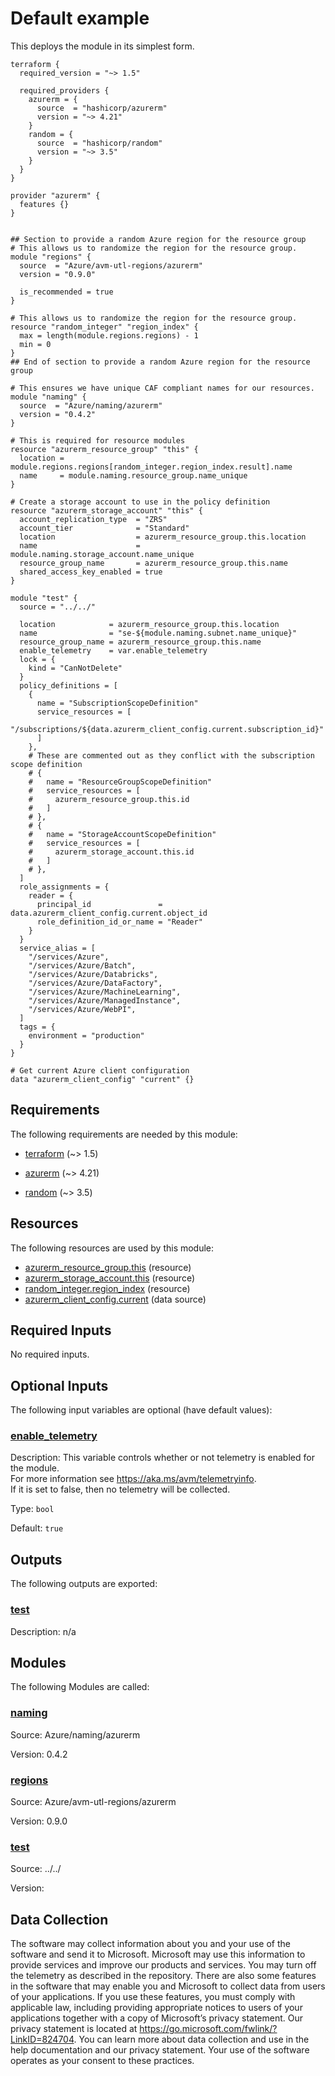 <!-- BEGIN_TF_DOCS -->
<!-- Code generated by terraform-docs. DO NOT EDIT. -->
# Default example

This deploys the module in its simplest form.

```hcl
terraform {
  required_version = "~> 1.5"

  required_providers {
    azurerm = {
      source  = "hashicorp/azurerm"
      version = "~> 4.21"
    }
    random = {
      source  = "hashicorp/random"
      version = "~> 3.5"
    }
  }
}

provider "azurerm" {
  features {}
}


## Section to provide a random Azure region for the resource group
# This allows us to randomize the region for the resource group.
module "regions" {
  source  = "Azure/avm-utl-regions/azurerm"
  version = "0.9.0"

  is_recommended = true
}

# This allows us to randomize the region for the resource group.
resource "random_integer" "region_index" {
  max = length(module.regions.regions) - 1
  min = 0
}
## End of section to provide a random Azure region for the resource group

# This ensures we have unique CAF compliant names for our resources.
module "naming" {
  source  = "Azure/naming/azurerm"
  version = "0.4.2"
}

# This is required for resource modules
resource "azurerm_resource_group" "this" {
  location = module.regions.regions[random_integer.region_index.result].name
  name     = module.naming.resource_group.name_unique
}

# Create a storage account to use in the policy definition
resource "azurerm_storage_account" "this" {
  account_replication_type  = "ZRS"
  account_tier              = "Standard"
  location                  = azurerm_resource_group.this.location
  name                      = module.naming.storage_account.name_unique
  resource_group_name       = azurerm_resource_group.this.name
  shared_access_key_enabled = true
}

module "test" {
  source = "../../"

  location            = azurerm_resource_group.this.location
  name                = "se-${module.naming.subnet.name_unique}"
  resource_group_name = azurerm_resource_group.this.name
  enable_telemetry    = var.enable_telemetry
  lock = {
    kind = "CanNotDelete"
  }
  policy_definitions = [
    {
      name = "SubscriptionScopeDefinition"
      service_resources = [
        "/subscriptions/${data.azurerm_client_config.current.subscription_id}"
      ]
    },
    # These are commented out as they conflict with the subscription scope definition
    # {
    #   name = "ResourceGroupScopeDefinition"
    #   service_resources = [
    #     azurerm_resource_group.this.id
    #   ]
    # },
    # {
    #   name = "StorageAccountScopeDefinition"
    #   service_resources = [
    #     azurerm_storage_account.this.id
    #   ]
    # },
  ]
  role_assignments = {
    reader = {
      principal_id               = data.azurerm_client_config.current.object_id
      role_definition_id_or_name = "Reader"
    }
  }
  service_alias = [
    "/services/Azure",
    "/services/Azure/Batch",
    "/services/Azure/Databricks",
    "/services/Azure/DataFactory",
    "/services/Azure/MachineLearning",
    "/services/Azure/ManagedInstance",
    "/services/Azure/WebPI",
  ]
  tags = {
    environment = "production"
  }
}

# Get current Azure client configuration
data "azurerm_client_config" "current" {}

```

<!-- markdownlint-disable MD033 -->
## Requirements

The following requirements are needed by this module:

- <a name="requirement_terraform"></a> [terraform](#requirement\_terraform) (~> 1.5)

- <a name="requirement_azurerm"></a> [azurerm](#requirement\_azurerm) (~> 4.21)

- <a name="requirement_random"></a> [random](#requirement\_random) (~> 3.5)

## Resources

The following resources are used by this module:

- [azurerm_resource_group.this](https://registry.terraform.io/providers/hashicorp/azurerm/latest/docs/resources/resource_group) (resource)
- [azurerm_storage_account.this](https://registry.terraform.io/providers/hashicorp/azurerm/latest/docs/resources/storage_account) (resource)
- [random_integer.region_index](https://registry.terraform.io/providers/hashicorp/random/latest/docs/resources/integer) (resource)
- [azurerm_client_config.current](https://registry.terraform.io/providers/hashicorp/azurerm/latest/docs/data-sources/client_config) (data source)

<!-- markdownlint-disable MD013 -->
## Required Inputs

No required inputs.

## Optional Inputs

The following input variables are optional (have default values):

### <a name="input_enable_telemetry"></a> [enable\_telemetry](#input\_enable\_telemetry)

Description: This variable controls whether or not telemetry is enabled for the module.  
For more information see <https://aka.ms/avm/telemetryinfo>.  
If it is set to false, then no telemetry will be collected.

Type: `bool`

Default: `true`

## Outputs

The following outputs are exported:

### <a name="output_test"></a> [test](#output\_test)

Description: n/a

## Modules

The following Modules are called:

### <a name="module_naming"></a> [naming](#module\_naming)

Source: Azure/naming/azurerm

Version: 0.4.2

### <a name="module_regions"></a> [regions](#module\_regions)

Source: Azure/avm-utl-regions/azurerm

Version: 0.9.0

### <a name="module_test"></a> [test](#module\_test)

Source: ../../

Version:

<!-- markdownlint-disable-next-line MD041 -->
## Data Collection

The software may collect information about you and your use of the software and send it to Microsoft. Microsoft may use this information to provide services and improve our products and services. You may turn off the telemetry as described in the repository. There are also some features in the software that may enable you and Microsoft to collect data from users of your applications. If you use these features, you must comply with applicable law, including providing appropriate notices to users of your applications together with a copy of Microsoft’s privacy statement. Our privacy statement is located at <https://go.microsoft.com/fwlink/?LinkID=824704>. You can learn more about data collection and use in the help documentation and our privacy statement. Your use of the software operates as your consent to these practices.
<!-- END_TF_DOCS -->